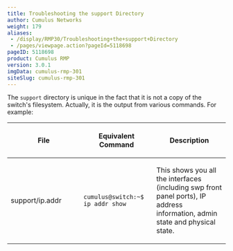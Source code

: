```yaml
---
title: Troubleshooting the support Directory
author: Cumulus Networks
weight: 179
aliases:
 - /display/RMP30/Troubleshooting+the+support+Directory
 - /pages/viewpage.action?pageId=5118698
pageID: 5118698
product: Cumulus RMP
version: 3.0.1
imgData: cumulus-rmp-301
siteSlug: cumulus-rmp-301
---
```

The `support` directory is unique in the fact that it is not a copy of
the switch's filesystem. Actually, it is the output from various
commands. For example:

<table>
<colgroup>
<col style="width: 33%" />
<col style="width: 33%" />
<col style="width: 33%" />
</colgroup>
<thead>
<tr class="header">
<th><p>File</p></th>
<th><p>Equivalent Command</p></th>
<th><p>Description</p></th>
</tr>
</thead>
<tbody>
<tr class="odd">
<td><p>support/ip.addr</p></td>
<td><pre><code>cumulus@switch:~$ ip addr show</code></pre></td>
<td><p>This shows you all the interfaces (including swp front panel ports), IP address information, admin state and physical state.</p></td>
</tr>
</tbody>
</table>
